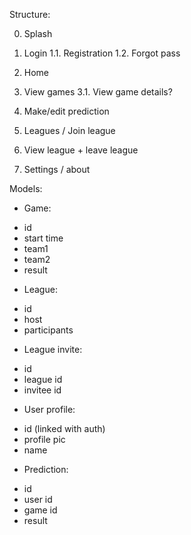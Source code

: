 Structure:

0. Splash
1. Login
   1.1. Registration
   1.2. Forgot pass

2. Home
3. View games
   3.1. View game details?
4. Make/edit prediction
5. Leagues / Join league
6. View league + leave league
7. Settings / about

Models:

- Game:

* id
* start time
* team1
* team2
* result

- League:

* id
* host
* participants

- League invite:

* id
* league id
* invitee id

- User profile:

* id (linked with auth)
* profile pic
* name

- Prediction:

* id
* user id
* game id
* result

